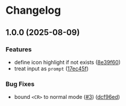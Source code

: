 # Changelog

## 1.0.0 (2025-08-09)


### Features

* define icon highlight if not exists ([8e39f60](https://github.com/cpea2506/input.nvim/commit/8e39f601ffbc7abb97c32fcb13b6b2448a72568e))
* treat input as `prompt` ([17ec45f](https://github.com/cpea2506/input.nvim/commit/17ec45f0571c01fd4b8950763676a5e6584d55ad))


### Bug Fixes

* bound `<CR>` to normal mode ([#3](https://github.com/cpea2506/input.nvim/issues/3)) ([dcf96ed](https://github.com/cpea2506/input.nvim/commit/dcf96ed4e1b2ea2f70de6a9bcbc92e10c754470b))
